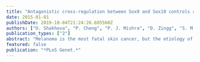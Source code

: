```yaml
---
title: "Antagonistic cross-regulation between Sox9 and Sox10 controls an anti-tumorigenic program in melanoma"
date: 2015-01-01
publishDate: 2019-10-04T21:24:26.685560Z
authors: ["O. Shakhova", "P. Cheng", "P. J. Mishra", "D. Zingg", "S. M. Schaefer", "J. Debbache", "J. Hausel", "C. Matter", "T. Guo", "S. Davis", "P. Meltzer", "D. Mihic-Probst", "H. Moch", "M. Wegner", "G. Merlino", "M. P. Levesque", "R. Dummer", "R. Santoro", "P. Cinelli", "L. Sommer"]
publication_types: ["2"]
abstract: "Melanoma is the most fatal skin cancer, but the etiology of this devastating disease is still poorly understood. Recently, the transcription factor Sox10 has been shown to promote both melanoma initiation and progression. Reducing SOX10 expression levels in human melanoma cells and in a genetic melanoma mouse model, efficiently abolishes tumorigenesis by inducing cell cycle exit and apoptosis. Here, we show that this anti-tumorigenic effect functionally involves SOX9, a factor related to SOX10 and upregulated in melanoma cells upon loss of SOX10. Unlike SOX10, SOX9 is not required for normal melanocyte stem cell function, the formation of hyperplastic lesions, and melanoma initiation. To the contrary, SOX9 overexpression results in cell cycle arrest, apoptosis, and a gene expression profile shared by melanoma cells with reduced SOX10 expression. Moreover, SOX9 binds to the SOX10 promoter and induces downregulation of SOX10 expression, revealing a feedback loop reinforcing the SOX10 low/SOX9 high ant,m/ii-tumorigenic program. Finally, SOX9 is required in vitro and in vivo for the anti-tumorigenic effect achieved by reducing SOX10 expression. Thus, SOX10 and SOX9 are functionally antagonistic regulators of melanoma development."
featured: false
publication: "*PLoS Genet.*"
---
```


